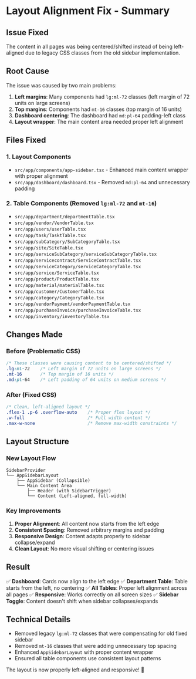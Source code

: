 # Layout Alignment Fix - Summary

## Issue Fixed
The content in all pages was being centered/shifted instead of being left-aligned due to legacy CSS classes from the old sidebar implementation.

## Root Cause
The issue was caused by two main problems:
1. **Left margins**: Many components had `lg:ml-72` classes (left margin of 72 units on large screens)
2. **Top margins**: Components had `mt-16` classes (top margin of 16 units)
3. **Dashboard centering**: The dashboard had `md:pl-64` padding-left class
4. **Layout wrapper**: The main content area needed proper left alignment

## Files Fixed

### 1. Layout Components
- `src/app/components/app-sidebar.tsx` - Enhanced main content wrapper with proper alignment
- `src/app/dashboard/dashboard.tsx` - Removed `md:pl-64` and unnecessary padding

### 2. Table Components (Removed `lg:ml-72` and `mt-16`)
- `src/app/department/departmentTable.tsx`
- `src/app/vendor/VendorTable.tsx`
- `src/app/users/userTable.tsx`
- `src/app/task/TasktTable.tsx`
- `src/app/subCategory/SubCategoryTable.tsx`
- `src/app/site/SiteTable.tsx`
- `src/app/serviceSubCategory/serviceSubCategoryTable.tsx`
- `src/app/servicecontract/ServiceContractTable.tsx`
- `src/app/serviceCategory/serviceCategoryTable.tsx`
- `src/app/service/ServiceTable.tsx`
- `src/app/product/ProductTable.tsx`
- `src/app/material/materialTable.tsx`
- `src/app/customer/CustomerTable.tsx`
- `src/app/category/CategoryTable.tsx`
- `src/app/vendorPayment/vendorPaymentTable.tsx`
- `src/app/purchaseInvoice/purchaseInvoiceTable.tsx`
- `src/app/inventory/inventoryTable.tsx`

## Changes Made

### Before (Problematic CSS)
```css
/* These classes were causing content to be centered/shifted */
.lg:ml-72    /* Left margin of 72 units on large screens */
.mt-16       /* Top margin of 16 units */
.md:pl-64    /* Left padding of 64 units on medium screens */
```

### After (Fixed CSS)
```css
/* Clean, left-aligned layout */
.flex-1 .p-6 .overflow-auto    /* Proper flex layout */
.w-full                        /* Full width content */
.max-w-none                    /* Remove max-width constraints */
```

## Layout Structure

### New Layout Flow
```
SidebarProvider
└── AppSidebarLayout
    ├── AppSidebar (Collapsible)
    └── Main Content Area
        ├── Header (with SidebarTrigger)
        └── Content (Left-aligned, full-width)
```

### Key Improvements
1. **Proper Alignment**: All content now starts from the left edge
2. **Consistent Spacing**: Removed arbitrary margins and padding
3. **Responsive Design**: Content adapts properly to sidebar collapse/expand
4. **Clean Layout**: No more visual shifting or centering issues

## Result
✅ **Dashboard**: Cards now align to the left edge
✅ **Department Table**: Table starts from the left, no centering
✅ **All Tables**: Proper left alignment across all pages
✅ **Responsive**: Works correctly on all screen sizes
✅ **Sidebar Toggle**: Content doesn't shift when sidebar collapses/expands

## Technical Details
- Removed legacy `lg:ml-72` classes that were compensating for old fixed sidebar
- Removed `mt-16` classes that were adding unnecessary top spacing
- Enhanced `AppSidebarLayout` with proper content wrapper
- Ensured all table components use consistent layout patterns

The layout is now properly left-aligned and responsive! 🎉
